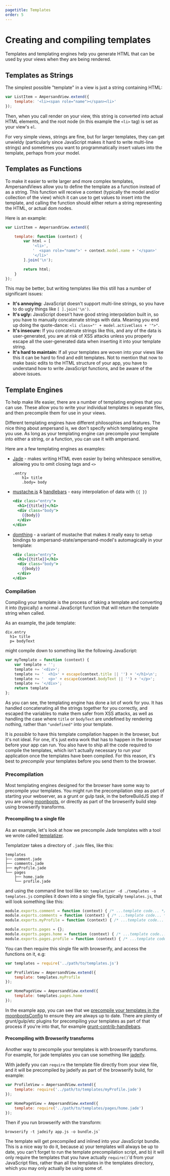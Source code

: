 ```yaml
---
pagetitle: Templates
order: 5
---
```


# Creating and compiling templates

Templates and templating engines help you generate HTML that can be used by your views when they are being rendered.

## Templates as Strings

The simplest possible "template" in a view is just a string containing HTML:

```js
var ListItem = AmpersandView.extend({
    template: '<li><span role="name"></span><li>'
});
```

Then, when you call render on your view, this string is converted into actual HTML elements, and the root node (in this example the `<li>` tag) is set as your view's `el`.

For very simple views, strings are fine, but for larger templates, they can get unwieldy (particularly since JavaScript makes it hard to write multi-line strings) and sometimes you want to programmatically insert values into the template, perhaps from your model.

## Templates as Functions

To make it easier to write larger and more complex templates, AmpersandViews allow you to define the template as a function instead of as a string. This function will receive a context (typically the model and/or collection of the view) which it can use to get values to insert into the template, and calling the function should either return a string representing the HTML, or actual dom nodes.

Here is an example:

```js
var ListItem = AmpersandView.extend({

    template: function (context) {
        var html = [
            '<li>',
            '  <span role="name">' + context.model.name + '</span>'
            '</li>'
        ].join('\n');

        return html;
    }
});
```

This may be better, but writing templates like this still has a number of significant issues:

* **It's annoying:** JavaScript doesn't support multi-line strings, so you have to do ugly things like `[ ].join('\n')`.
* **It's ugly:** JavaScript doesn't have good string interpolation built in, so you have to manually concatenate strings with data. Meaning you end up doing the quote-dance: `<li class="' + model.activeClass + '">"`.
* **It's insecure:** If you concatenate strings like this, and any of the data is user-generated, you are at risk of XSS attacks unless you properly escape all the user-generated data when inserting it into your template string.
* **It's hard to maintain:** If all your templates are woven into your views like this it can be hard to find and edit templates. Not to mention that now to make basic edits to the HTML structure of your app, you have to understand how to write JavaScript functions, and be aware of the above issues.


## Template Engines

To help make life easier, there are a number of templating engines that you can use. These allow you to write your individual templates in separate files, and then precompile them for use in your views.

Different templating engines have different philosophies and features. The nice thing about ampersand is, we don't specify which templating engine you use. As long as your templating engine can precompile your template into either a string, or a function, you can use it with ampersand.

Here are a few templating engines as examples:

* [Jade](http://jade-lang.com) - makes writing HTML even easier by being whitespace sensitive, allowing you to omit closing tags and `<>`

    ```jade
    .entry
        h1= title
        .body= body
    ```

* [mustache.js](https://github.com/janl/mustache.js) & [handlebars](http://handlebarsjs.com/) - easy interpolation of data with `{{ }}`
    ```mustache
    <div class="entry">
      <h1>{{title}}</h1>
      <div class="body">
        {{body}}
      </div>
    </div>
    ```

* [domthing](http://github.com/latentflip/domthing) - a variant of mustache that makes it really easy to setup bindings to ampersand-state/ampersand-model's automagically in your template:
    ```mustache
    <div class="entry">
      <h1>{{title}}</h1>
      <div class="body">
        {{body}}
      </div>
    </div>
    ```


### Compilation

Compiling your template is the process of taking a template and converting it into (typically) a normal JavaScript function that will return the template string when called.

As an example, the jade template:

```jade
div.entry
  h1= title
  p= bodyText
```

might compile down to something like the following JavaScript:

```js
var myTemplate = function (context) {
    var template = '';
    template += '<div>';
    template += '  <h1>' + escape(context.title || '') + '</h1>\n';
    template += '  <p>' + escape(context.bodyText || '') + '</p>';
    template += '</div>';
    return template
};
```

As you can see, the templating engine has done a lot of work for you. It has handled concatenating all the strings together for you correctly, and escaped the variables to make them safer from XSS attacks, as well as handling the case where `title` or `bodyText` are undefined by rendering nothing, rather than `"undefined"` into your template.

It is _possible_ to have this template compilation happen in the browser, but it's not ideal. For one, it's just extra work that has to happen in the browser before your app can run. You also have to ship all the code required to compile the templates, which isn't actually necessary to run your application once the templates have been compiled. For this reason, it's best to _precompile_ your templates before you send them to the browser.


### Precompilation

Most templating engines designed for the browser have some way to precompile your templates. You might run the precompilation step as part of starting your webserver, as a grunt or gulp task, in the beforeBuildJS step if you are using [moonboots](https://github.com/HenrikJoreteg/moonboots), or directly as part of the browserify build step using browserify transforms.


#### Precompiling to a single file

As an example, let's look at how we precompile Jade templates with a tool we wrote called [templatizer](https://github.com/HenrikJoreteg/templatizer).

Templatizer takes a directory of `.jade` files, like this:

```
templates
├── comment.jade
├── comments.jade
├── myProfile.jade
└── pages
    ├── home.jade
    └── profile.jade
```

and using the command line tool like so: `templatizer -d ./templates -o templates.js` compiles it down into a single file, typically `templates.js`, that will look something like this:

```js
module.exports.comment = function (context) { /* ...template code... */ }
module.exports.comments = function (context) { /* ...template code... */ }
module.exports.myProfile = function (context) { /* ...template code... */ }

module.exports.pages = {};
module.exports.pages.home = function (context) { /* ...template code... */ }
module.exports.pages.profile = function (context) { /* ...template code... */ }
```

You can then require this single file with browserify, and access the functions on it, e.g:

```js
var templates = require('../path/to/templates.js')

var ProfileView = AmpersandView.extend({
    template: templates.myProfile
});

var HomePageView = AmpersandView.extend({
    template: templates.pages.home
});
```

In the example app, you can see that we [precompile your templates in the moonbootsConfig](https://github.com/AmpersandJS/ampersand/blob/master/template/hapi/moonbootsConfig.js#L44) to ensure they are always up to date. There are plenty of grunt/gulp/etc plugins for precompiling your templates as part of that process if you're into that, for example [grunt-contrib-handlebars](https://github.com/gruntjs/grunt-contrib-handlebars).

#### Precompiling with Browserify transforms

Another way to precompile your templates is with browserify transforms. For example, for jade templates you can use something like [jadeify](https://github.com/domenic/jadeify).

With jadeify you can `require` the template file directly from your view file, and it will be precompiled by jadeify as part of the browserify build, for example:

```js
var ProfileView = AmpersandView.extend({
    template: require('../path/to/templates/myProfile.jade')
});

var HomePageView = AmpersandView.extend({
    template: require('../path/to/templates/pages/home.jade')
});
```

Then if you run browserify with the transform:

```
browserify -t jadeify app.js -o bundle.js`
```

The template will get precompiled and inlined into your JavaScript bundle. This is a nice way to do it, because a) your templates will always be up to date, you can't forget to run the template precompilation script, and b) it will only require the templates that you have actually `require()`'d from your JavaScript files, rather than all the templates in the templates directory, which you may only actually be using some of.
